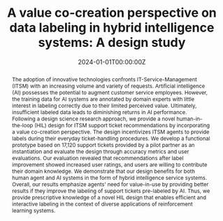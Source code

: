 ---
title: 'A value co-creation perspective on data labeling in hybrid intelligence systems:
  A design study'
authors:
- Mahei Manhai Li
- admin
- Christoph Peters
- Sarah Oeste-Reiss
- Jan Marco Leimeister
publishDate: '2025-07-31T11:06:18.821562Z'
publication_types:
- article-journal
date: "2024-01-01T00:00:00Z"
doi: "https://doi.org/10.1016/j.is.2023.102311"

# Publication type.
# Accepts a single type but formatted as a YAML list (for Hugo requirements).
# Enter a publication type from the CSL standard.
publication_types: ["article"]

# Publication name and optional abbreviated publication name.
publication: "*Information Systems*, 120"
publication_short: ""

abstract: The adoption of innovative technologies confronts IT-Service-Management (ITSM) with an increasing volume and variety of requests. Artificial intelligence (AI) possesses the potential to augment customer service employees. However, the training data for AI systems are annotated by domain experts with little interest in labeling correctly due to their limited perceived value. Ultimately, insufficient labeled data leads to diminishing returns in AI performance. Following a design science research approach, we provide a novel human-in-the-loop (HIL) design for ITSM support ticket recommendations by incorporating a value co-creation perspective. The design incentivizes ITSM agents to provide labels during their everyday ticket-handling procedures. We develop a functional prototype based on 17,120 support tickets provided by a pilot partner as an instantiation and evaluate the design through accuracy metrics and user evaluations. Our evaluation revealed that recommendations after label improvement showed increased user ratings, and users are willing to contribute their domain knowledge. We demonstrate that our design benefits for both human agent and AI systems in the form of hybrid intelligence service systems. Overall, our results emphasize agents' need for value-in-use by providing better results if they improve the labeling of support tickets pre-labeled by AI. Thus, we provide prescriptive knowledge of a novel HIL design that enables efficient and interactive labeling in the context of diverse applications of reinforcement learning systems.

# Summary. An optional shortened abstract.
# summary: Lorem ipsum dolor sit amet, consectetur adipiscing elit. Duis posuere tellus ac convallis placerat. Proin tincidunt magna sed ex sollicitudin condimentum.

tags:
- Hybrid Intelligence
- Interactive Labeling
- Value Co-Creation
- Human-In-The-Loop
- Language Models

featured: true

url_pdf: https://www.sciencedirect.com/science/article/pii/S0306437923001473
url_code: 'https://anonymous.4open.science/r/Bandit-Backend-Clean-7506/'
url_dataset: ''
url_poster: ''
url_project: 'https://projekt-hiss.de/'
url_slides: ''
url_source: ''
url_video: ''

# Featured image
# To use, add an image named `featured.jpg/png` to your page's folder. 
image:
  caption: 'DALL-E'
  focal_point: ""
  preview_only: false

# Associated Projects (optional).
#   Associate this publication with one or more of your projects.
#   Simply enter your project's folder or file name without extension.
#   E.g. `internal-project` references `content/project/internal-project/index.md`.
#   Otherwise, set `projects: []`.
projects:

# Slides (optional).
#   Associate this publication with Markdown slides.
#   Simply enter your slide deck's filename without extension.
#   E.g. `slides: "example"` references `content/slides/example/index.md`.
#   Otherwise, set `slides: ""`.
slides: 
---